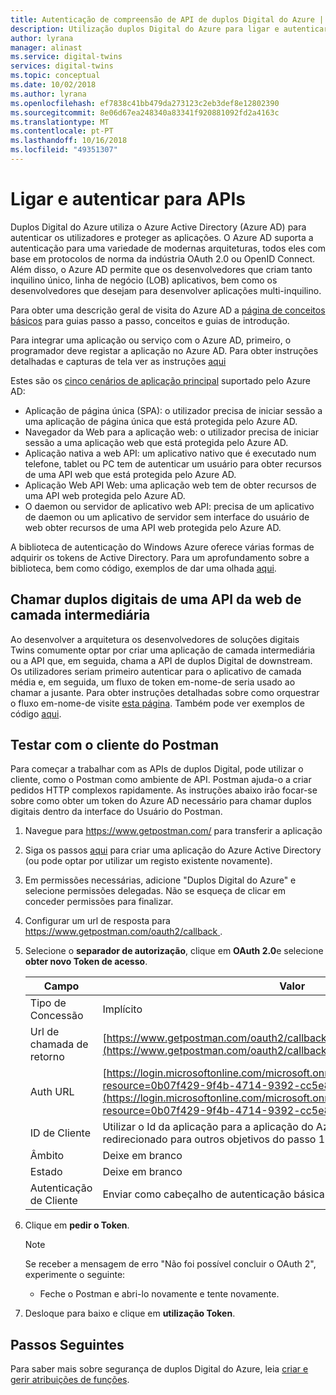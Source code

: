 ```yaml
---
title: Autenticação de compreensão de API de duplos Digital do Azure | Documentos da Microsoft
description: Utilização duplos Digital do Azure para ligar e autenticar para APIs
author: lyrana
manager: alinast
ms.service: digital-twins
services: digital-twins
ms.topic: conceptual
ms.date: 10/02/2018
ms.author: lyrana
ms.openlocfilehash: ef7838c41bb479da273123c2eb3def8e12802390
ms.sourcegitcommit: 8e06d67ea248340a83341f920881092fd2a4163c
ms.translationtype: MT
ms.contentlocale: pt-PT
ms.lasthandoff: 10/16/2018
ms.locfileid: "49351307"
---
```

# <a name="connect-and-authenticate-to-apis"></a>Ligar e autenticar para APIs

Duplos Digital do Azure utiliza o Azure Active Directory (Azure AD) para autenticar os utilizadores e proteger as aplicações. O Azure AD suporta a autenticação para uma variedade de modernas arquiteturas, todos eles com base em protocolos de norma da indústria OAuth 2.0 ou OpenID Connect. Além disso, o Azure AD permite que os desenvolvedores que criam tanto inquilino único, linha de negócio (LOB) aplicativos, bem como os desenvolvedores que desejam para desenvolver aplicações multi-inquilino.

Para obter uma descrição geral de visita do Azure AD a [página de conceitos básicos](https://docs.microsoft.com/azure/active-directory/fundamentals/index) para guias passo a passo, conceitos e guias de introdução.

Para integrar uma aplicação ou serviço com o Azure AD, primeiro, o programador deve registar a aplicação no Azure AD. Para obter instruções detalhadas e capturas de tela ver as instruções [aqui](https://docs.microsoft.com/azure/active-directory/develop/quickstart-v1-add-azure-ad-app)

Estes são os [cinco cenários de aplicação principal](https://docs.microsoft.com/azure/active-directory/develop/v2-app-types) suportado pelo Azure AD:

* Aplicação de página única (SPA): o utilizador precisa de iniciar sessão a uma aplicação de página única que está protegida pelo Azure AD.
* Navegador da Web para a aplicação web: o utilizador precisa de iniciar sessão a uma aplicação web que está protegida pelo Azure AD.
* Aplicação nativa a web API: um aplicativo nativo que é executado num telefone, tablet ou PC tem de autenticar um usuário para obter recursos de uma API web que está protegida pelo Azure AD.
* Aplicação Web API Web: uma aplicação web tem de obter recursos de uma API web protegida pelo Azure AD.
* O daemon ou servidor de aplicativo web API: precisa de um aplicativo de daemon ou um aplicativo de servidor sem interface do usuário de web obter recursos de uma API web protegida pelo Azure AD.

A biblioteca de autenticação do Windows Azure oferece várias formas de adquirir os tokens de Active Directory. Para um aprofundamento sobre a biblioteca, bem como código, exemplos de dar uma olhada [aqui](https://github.com/AzureAD/azure-activedirectory-library-for-dotnet/wiki).

## <a name="calling-digital-twins-from-a-middle-tier-web-api"></a>Chamar duplos digitais de uma API da web de camada intermediária

Ao desenvolver a arquitetura os desenvolvedores de soluções digitais Twins comumente optar por criar uma aplicação de camada intermediária ou a API que, em seguida, chama a API de duplos Digital de downstream. Os utilizadores seriam primeiro autenticar para o aplicativo de camada média e, em seguida, um fluxo de token em-nome-de seria usado ao chamar a jusante. Para obter instruções detalhadas sobre como orquestrar o fluxo em-nome-de visite [esta página](https://docs.microsoft.com/azure/active-directory/develop/v2-oauth2-on-behalf-of-flow). Também pode ver exemplos de código [aqui](https://azure.microsoft.com/resources/samples/active-directory-dotnet-webapi-onbehalfof/).


## <a name="test-with-the-postman-client"></a>Testar com o cliente do Postman

Para começar a trabalhar com as APIs de duplos Digital, pode utilizar o cliente, como o Postman como ambiente de API. Postman ajuda-o a criar pedidos HTTP complexos rapidamente. As instruções abaixo irão focar-se sobre como obter um token do Azure AD necessário para chamar duplos digitais dentro da interface do Usuário do Postman.


1. Navegue para https://www.getpostman.com/ para transferir a aplicação
1. Siga os passos [aqui](https://docs.microsoft.com/azure/active-directory/develop/quickstart-v1-integrate-apps-with-azure-ad) para criar uma aplicação do Azure Active Directory (ou pode optar por utilizar um registo existente novamente). 
1. Em permissões necessárias, adicione "Duplos Digital do Azure" e selecione permissões delegadas. Não se esqueça de clicar em conceder permissões para finalizar.
1. Configurar um url de resposta para [ https://www.getpostman.com/oauth2/callback ](https://www.getpostman.com/oauth2/callback).
1. Selecione o **separador de autorização**, clique em **OAuth 2.0**e selecione **obter novo Token de acesso**.

    |**Campo**  |**Valor** |
    |---------|---------|
    | Tipo de Concessão | Implícito |
    | Url de chamada de retorno | [https://www.getpostman.com/oauth2/callback](https://www.getpostman.com/oauth2/callback) |
    | Auth URL | [https://login.microsoftonline.com/microsoft.onmicrosoft.com/oauth2/authorize?resource=0b07f429-9f4b-4714-9392-cc5e8e80c8b0](https://login.microsoftonline.com/microsoft.onmicrosoft.com/oauth2/authorize?resource=0b07f429-9f4b-4714-9392-cc5e8e80c8b0)
    | ID de Cliente | Utilizar o Id da aplicação para a aplicação do Azure AD que foi criada ou redirecionado para outros objetivos do passo 1 |
    | Âmbito | Deixe em branco |
    | Estado | Deixe em branco |
    | Autenticação de Cliente | Enviar como cabeçalho de autenticação básica |

1. Clique em **pedir o Token**.

    >[!NOTE]
    >Se receber a mensagem de erro "Não foi possível concluir o OAuth 2", experimente o seguinte:
    > * Feche o Postman e abri-lo novamente e tente novamente.
   
1. Desloque para baixo e clique em **utilização Token**.

## <a name="next-steps"></a>Passos Seguintes

Para saber mais sobre segurança de duplos Digital do Azure, leia [criar e gerir atribuições de funções](./security-create-manage-role-assignments.md).
